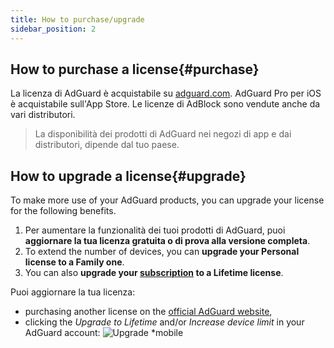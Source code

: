 ```yaml
---
title: How to purchase/upgrade
sidebar_position: 2
---
```


## How to purchase a license{#purchase}

La licenza di AdGuard è acquistabile su [adguard.com](https://adguard.com/license.html). AdGuard Pro per iOS è acquistabile sull'App Store. Le licenze di AdBlock sono vendute anche da vari distributori.

> La disponibilità dei prodotti di AdGuard nei negozi di app e dai distributori, dipende dal tuo paese.

## How to upgrade a license{#upgrade}

To make more use of your AdGuard products, you can upgrade your license for the following benefits.

1. Per aumentare la funzionalità dei tuoi prodotti di AdGuard, puoi **aggiornare la tua licenza gratuita o di prova alla versione completa**.
2. To extend the number of devices, you can **upgrade your Personal license to a Family one**.
3. You can also **upgrade your [subscription](../what-is) to a Lifetime license**.

Puoi aggiornare la tua licenza:
  * purchasing another license on the [official AdGuard website](https://adguard.com),
  * clicking the *Upgrade to Lifetime* and/or *Increase device limit* in your AdGuard account: ![Upgrade *mobile](https://cdn.adtidy.org/content/kb/ad_blocker/general/newaccount-upgrade.png)
